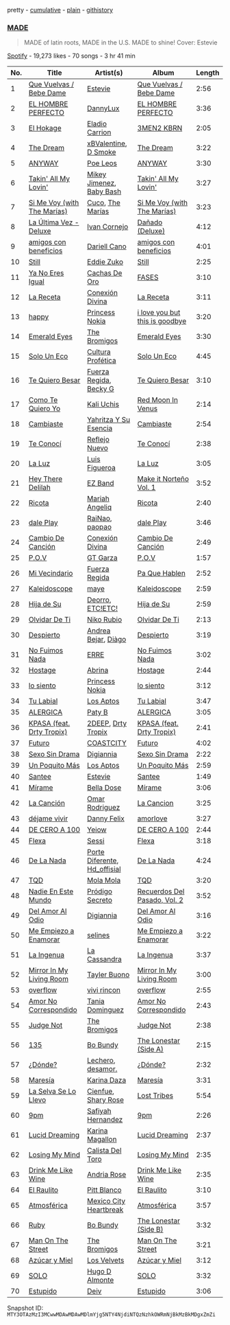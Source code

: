 pretty - [cumulative](/playlists/cumulative/37i9dQZF1DX4Y9tVO1TwDw.md) - [plain](/playlists/plain/37i9dQZF1DX4Y9tVO1TwDw) - [githistory](https://github.githistory.xyz/mackorone/spotify-playlist-archive/blob/main/playlists/plain/37i9dQZF1DX4Y9tVO1TwDw)

### [MADE](https://open.spotify.com/playlist/37i9dQZF1DX4Y9tVO1TwDw)

> MADE of latin roots, MADE in the U.S\. MADE to shine! Cover: Estevie

[Spotify](https://open.spotify.com/user/spotify) - 19,273 likes - 70 songs - 3 hr 41 min

| No. | Title | Artist(s) | Album | Length |
|---|---|---|---|---|
| 1 | [Que Vuelvas / Bebe Dame](https://open.spotify.com/track/2XrOorKhvt1a1Ed9cSegMu) | [Estevie](https://open.spotify.com/artist/3k9GPiGAtIAOfnfzzy3XQp) | [Que Vuelvas / Bebe Dame](https://open.spotify.com/album/4QCle6zCruK9W630FupUSX) | 2:56 |
| 2 | [EL HOMBRE PERFECTO](https://open.spotify.com/track/5DcVcYoTmUnp90GuRCyfDT) | [DannyLux](https://open.spotify.com/artist/6ElqtIfQsAkEYypgfJIjeK) | [EL HOMBRE PERFECTO](https://open.spotify.com/album/3dtc12UnEQCJ4TSU4lRIAW) | 3:36 |
| 3 | [El Hokage](https://open.spotify.com/track/5GZ4tx6VZxM7V4IQtSJFyx) | [Eladio Carrion](https://open.spotify.com/artist/5XJDexmWFLWOkjOEjOVX3e) | [3MEN2 KBRN](https://open.spotify.com/album/6BGN5CVd7koJApotl5Bj8u) | 2:05 |
| 4 | [The Dream](https://open.spotify.com/track/4TYe8NRgpLFQBJrJLeSAqn) | [xBValentine](https://open.spotify.com/artist/4THqvMsBc72amqxSB45LDu), [D Smoke](https://open.spotify.com/artist/23rK0hajv5ix2yPM4IIgOo) | [The Dream](https://open.spotify.com/album/3IICOMvM3iSFf0Q3Jmc1Pt) | 3:22 |
| 5 | [ANYWAY](https://open.spotify.com/track/6GY2FCfIwuY0tlmk0HE9t2) | [Poe Leos](https://open.spotify.com/artist/6E4v4lnsSuO5SaQ4FNOWSA) | [ANYWAY](https://open.spotify.com/album/2OTJpqiKPctZPSOJcKwmUB) | 3:30 |
| 6 | [Takin' All My Lovin'](https://open.spotify.com/track/5L4FLTgwJtV8teoPKIrzc7) | [Mikey Jimenez](https://open.spotify.com/artist/0DgdXuxVB3yXP5U54WZvSL), [Baby Bash](https://open.spotify.com/artist/12PSlydMSjEHzSCj9X5qv7) | [Takin' All My Lovin'](https://open.spotify.com/album/2uwY4YqgyxMimWaTo1KUsC) | 3:27 |
| 7 | [Si Me Voy \(with The Marías\)](https://open.spotify.com/track/6GiCszfL4D2GlCU8tFU3sR) | [Cuco](https://open.spotify.com/artist/2Tglaf8nvDzwSQnpSrjLHP), [The Marías](https://open.spotify.com/artist/2sSGPbdZJkaSE2AbcGOACx) | [Si Me Voy \(with The Marías\)](https://open.spotify.com/album/5TZm9qi0223t20ypmJevEq) | 3:23 |
| 8 | [La Última Vez \- Deluxe](https://open.spotify.com/track/1XX3sKKZN3DfWeFpMAc2WX) | [Ivan Cornejo](https://open.spotify.com/artist/6PH3FLQAxtqYy46Zv08bpV) | [Dañado \(Deluxe\)](https://open.spotify.com/album/7dFnP4kqkS8va6P0UiVKaW) | 4:12 |
| 9 | [amigos con beneficios](https://open.spotify.com/track/5z7CdPON2afBSONCdIMniG) | [Dariell Cano](https://open.spotify.com/artist/5aCpXuqGhGgQhqHtGObmJT) | [amigos con beneficios](https://open.spotify.com/album/5GIg36pmqOUTW5SlAAqqnh) | 4:01 |
| 10 | [Still](https://open.spotify.com/track/7gSsxz2pwDARRVCJW1o6tR) | [Eddie Zuko](https://open.spotify.com/artist/4AxSQnOMPd42KI149MWsub) | [Still](https://open.spotify.com/album/73QwJc0tXAC3aRymPfphH3) | 2:25 |
| 11 | [Ya No Eres Igual](https://open.spotify.com/track/56XRdqcXlIquG1BZuirDel) | [Cachas De Oro](https://open.spotify.com/artist/17FY0cfPgTE9dHFHU7kxcU) | [FASES](https://open.spotify.com/album/4cCKSr1kDU2hYecgmMmHBn) | 3:10 |
| 12 | [La Receta](https://open.spotify.com/track/5AmZTocG6dh1jN22KgIF2H) | [Conexión Divina](https://open.spotify.com/artist/4VNRWgZyB5AiSw4jlGDVLy) | [La Receta](https://open.spotify.com/album/0jdlWpht7OheUR2kvWWPlA) | 3:11 |
| 13 | [happy](https://open.spotify.com/track/1uMkOqwGtVFZLihwXe7WC6) | [Princess Nokia](https://open.spotify.com/artist/6lay1nwbE6hTx1jivysUAL) | [i love you but this is goodbye](https://open.spotify.com/album/6gGk1hChE1H2vZpat7dw15) | 3:20 |
| 14 | [Emerald Eyes](https://open.spotify.com/track/1q5nWUhHF16QHJLnnKZLNQ) | [The Bromigos](https://open.spotify.com/artist/7IstQm3HsOZGoNhX0LJo0C) | [Emerald Eyes](https://open.spotify.com/album/4nRE7s8dB1EG5LCp61zLHX) | 3:30 |
| 15 | [Solo Un Eco](https://open.spotify.com/track/4hWmuhICX1vxZOL1y8vYe4) | [Cultura Profética](https://open.spotify.com/artist/65HuWBUC1d8ty1q6J42Nfi) | [Solo Un Eco](https://open.spotify.com/album/5gZfKeS7i3RaNBrjn5Dbl0) | 4:45 |
| 16 | [Te Quiero Besar](https://open.spotify.com/track/3iwKWIaEZ5jafPYZZSCDLz) | [Fuerza Regida](https://open.spotify.com/artist/0ys2OFYzWYB5hRDLCsBqxt), [Becky G](https://open.spotify.com/artist/4obzFoKoKRHIphyHzJ35G3) | [Te Quiero Besar](https://open.spotify.com/album/3nzB6RJLeWrgaATXF5ZIkr) | 3:10 |
| 17 | [Como Te Quiero Yo](https://open.spotify.com/track/2VxQqF52M7IPkiLd4XmTNi) | [Kali Uchis](https://open.spotify.com/artist/1U1el3k54VvEUzo3ybLPlM) | [Red Moon In Venus](https://open.spotify.com/album/5OZ44LaqZbpP3m9B3oT8br) | 2:14 |
| 18 | [Cambiaste](https://open.spotify.com/track/2ShMj3rcOHAMKuhI7iaJo8) | [Yahritza Y Su Esencia](https://open.spotify.com/artist/51ZSh80McCt7vbqHouzW0A) | [Cambiaste](https://open.spotify.com/album/0fvaFUHPvCuZnkvspk2Uxj) | 2:54 |
| 19 | [Te Conocí](https://open.spotify.com/track/0p0NODSyeAC6Pe4gKyDNOx) | [Reflejo Nuevo](https://open.spotify.com/artist/48x8d1G7hZkHfnbIhz9fi8) | [Te Conocí](https://open.spotify.com/album/22O1jcpwaCovtabMwk0kEm) | 2:38 |
| 20 | [La Luz](https://open.spotify.com/track/1nW7z9bBdVApMNrgvrqYMF) | [Luis Figueroa](https://open.spotify.com/artist/7waNCUQ1Ne7OoNHgqpgMZ7) | [La Luz](https://open.spotify.com/album/0BCkK4DlEhdJtoYNzWLMb0) | 3:05 |
| 21 | [Hey There Delilah](https://open.spotify.com/track/6DcuRMCIu66fLSGiS0MgZ8) | [EZ Band](https://open.spotify.com/artist/2gTWLwanLiNZFR0iNPD847) | [Make it Norteño Vol\. 1](https://open.spotify.com/album/7h2wTuvmqp4qoDfrOh10rs) | 3:52 |
| 22 | [Ricota](https://open.spotify.com/track/6gQoClTWFGA45WvjJW8XAc) | [Mariah Angeliq](https://open.spotify.com/artist/0KKUc4amZyvswV2YL6WTar) | [Ricota](https://open.spotify.com/album/2yM8BVkcqhFiDvM9gBh1Z3) | 2:40 |
| 23 | [dale Play](https://open.spotify.com/track/33gFV76PlZtTunQCaqYIJH) | [RaiNao](https://open.spotify.com/artist/42LEQxfXLEuzdqorKBbUVN), [paopao](https://open.spotify.com/artist/5AS4y4rlmbUYDCdg35qmI9) | [dale Play](https://open.spotify.com/album/0Iq5DxqRwkw2Y4uY0zun6V) | 3:46 |
| 24 | [Cambio De Canción](https://open.spotify.com/track/5vd0rJM8Z0TcL4bu68vL6Q) | [Conexión Divina](https://open.spotify.com/artist/4VNRWgZyB5AiSw4jlGDVLy) | [Cambio De Canción](https://open.spotify.com/album/669yLYUn6jylypYi5lmge1) | 2:49 |
| 25 | [P.O.V](https://open.spotify.com/track/0kYMvY7CEGe2Qlt7oYInXI) | [GT Garza](https://open.spotify.com/artist/7tycJ8FDKH2GES20CnUa4D) | [P.O.V](https://open.spotify.com/album/6zk5bTOjSKXykjcAYYx67B) | 1:57 |
| 26 | [Mi Vecindario](https://open.spotify.com/track/7LpOv13UlQtTVbknzGGzQm) | [Fuerza Regida](https://open.spotify.com/artist/0ys2OFYzWYB5hRDLCsBqxt) | [Pa Que Hablen](https://open.spotify.com/album/7idxAlo8GuUKWV7RhOlptp) | 2:52 |
| 27 | [Kaleidoscope](https://open.spotify.com/track/0kJqmEL3UbprAkBSFBdZY4) | [maye](https://open.spotify.com/artist/5ti5FPHgtaSf15KcUisZMt) | [Kaleidoscope](https://open.spotify.com/album/79xNVQyhJnZpOZj6hrABvd) | 2:59 |
| 28 | [Hija de Su](https://open.spotify.com/track/6GhI4zyMx3xa6RvyYCKER6) | [Deorro](https://open.spotify.com/artist/6VD4UEUPvtsemqD3mmTqCR), [ETC!ETC!](https://open.spotify.com/artist/0iDBD558yJl5IfRXg9Yfwt) | [Hija de Su](https://open.spotify.com/album/5gzoFIcBf6wguzBK1z7wfl) | 2:59 |
| 29 | [Olvidar De Ti](https://open.spotify.com/track/4FAyJudwDRGLZyXsYPxRRI) | [Niko Rubio](https://open.spotify.com/artist/6XdCL1kwMFNqPim2JwXjKa) | [Olvidar De Ti](https://open.spotify.com/album/2pQx1F9ehl2E8V88HuHhlb) | 2:13 |
| 30 | [Despierto](https://open.spotify.com/track/03wwC5vZMG8WtCjXwpjClK) | [Andrea Bejar](https://open.spotify.com/artist/5l3g6Xp8KQE4prw9hk6rQ8), [Diàgo](https://open.spotify.com/artist/7c4D4GARDnPEe1arEIKp0s) | [Despierto](https://open.spotify.com/album/3KhASegtqWv7krbI95cGU3) | 3:19 |
| 31 | [No Fuimos Nada](https://open.spotify.com/track/3aWjuV28IwGzKnPddkH5rA) | [ERRE](https://open.spotify.com/artist/5OugQZ3PqgRofo9mtzVYN3) | [No Fuimos Nada](https://open.spotify.com/album/7xEWRe7FeCXP99EcTBatkz) | 3:02 |
| 32 | [Hostage](https://open.spotify.com/track/07RY54HKxOorMfOUHzK5De) | [Abrina](https://open.spotify.com/artist/3FfeeQuvoeef4F19qixt58) | [Hostage](https://open.spotify.com/album/19NdNTEHtg4U8qhNpOZNQ6) | 2:44 |
| 33 | [lo siento](https://open.spotify.com/track/7oQ0YOekfGFw5TOQwvXrnr) | [Princess Nokia](https://open.spotify.com/artist/6lay1nwbE6hTx1jivysUAL) | [lo siento](https://open.spotify.com/album/7tOSMJmUWT0vEvhSxloyZv) | 3:12 |
| 34 | [Tu Labial](https://open.spotify.com/track/3vz0ZD15RxM2HNCGgrVrVc) | [Los Aptos](https://open.spotify.com/artist/4tenlYn9MG8Fda3OyDtPRO) | [Tu Labial](https://open.spotify.com/album/6kXbu3L1IVJZhGqsogGTWx) | 3:47 |
| 35 | [ALERGICA](https://open.spotify.com/track/11Sakrqqq61WNucb48QGWy) | [Paty B](https://open.spotify.com/artist/6Uj2QB9FBerTdckLZfCzPs) | [ALERGICA](https://open.spotify.com/album/128gRYuCA4HlmI3vCiwl6l) | 3:05 |
| 36 | [KPASA \(feat\. Drty Tropix\)](https://open.spotify.com/track/2WnlyIzUY8S4pCZivwbaem) | [2DEEP](https://open.spotify.com/artist/1ky3PEixUHYvSHGeO8TSmb), [Drty Tropix](https://open.spotify.com/artist/6rskWKdI8VMxqWfBxU0my2) | [KPASA \(feat\. Drty Tropix\)](https://open.spotify.com/album/1f3pPYCKSM5OfKtZ08t2sE) | 2:41 |
| 37 | [Futuro](https://open.spotify.com/track/3jHL68prXOOuDrgz9jbIoT) | [COASTCITY](https://open.spotify.com/artist/3U6AuiLSmMwlxgEDGZz9xj) | [Futuro](https://open.spotify.com/album/3f1hF4eTrVUq71O4Nj0Puf) | 4:02 |
| 38 | [Sexo Sin Drama](https://open.spotify.com/track/2qQ0RuYvFLsYZarBTCSbJw) | [Digiannia](https://open.spotify.com/artist/7h4VlNeXe4xN4uRWnYn875) | [Sexo Sin Drama](https://open.spotify.com/album/2ndDGHFi69bEujXAftA959) | 2:22 |
| 39 | [Un Poquito Más](https://open.spotify.com/track/5iph5i9bTxD7vJEjXeYMDP) | [Los Aptos](https://open.spotify.com/artist/4tenlYn9MG8Fda3OyDtPRO) | [Un Poquito Más](https://open.spotify.com/album/1Q4rU1AFX6gzbomhgnbxHL) | 2:59 |
| 40 | [Santee](https://open.spotify.com/track/5Jssxp8m8PbF7gd9lZFfsx) | [Estevie](https://open.spotify.com/artist/3k9GPiGAtIAOfnfzzy3XQp) | [Santee](https://open.spotify.com/album/2OWQzXNMHUMe35yaKbWXcb) | 1:49 |
| 41 | [Mírame](https://open.spotify.com/track/4CzrcuupfBN5G7KfRriA26) | [Bella Dose](https://open.spotify.com/artist/0mzZB75kFTY5xPZm4RWfk9) | [Mírame](https://open.spotify.com/album/3xYHcuI1ir1bTvJpxfYoBN) | 3:06 |
| 42 | [La Canción](https://open.spotify.com/track/2weKT5Gn2nOEKSjtchYGUR) | [Omar Rodriguez](https://open.spotify.com/artist/49rfzquok2HChfbpCvvHKD) | [La Cancion](https://open.spotify.com/album/64WFuqvj8ABvZHvo9BoV0c) | 3:25 |
| 43 | [déjame vivir](https://open.spotify.com/track/087sEV24d6VtERT2aiW9T2) | [Danny Felix](https://open.spotify.com/artist/51pVYU9oIKHUb72Y0v8iVV) | [amorlove](https://open.spotify.com/album/2fr723OoqF6nYM0ucTIuQ8) | 3:27 |
| 44 | [DE CERO A 100](https://open.spotify.com/track/6Pg2ciFoNsARurxQWm6KlN) | [Yeiow](https://open.spotify.com/artist/55l4u3fRNiOaM00eZjw5yl) | [DE CERO A 100](https://open.spotify.com/album/7wTSAIHdVtcLa3scZsipuI) | 2:44 |
| 45 | [Flexa](https://open.spotify.com/track/7dHS8dBVEZc3xP7jfm7g6u) | [Sessi](https://open.spotify.com/artist/6aPCzcaD2zGsu387By8SZX) | [Flexa](https://open.spotify.com/album/4ap1rTmDR8Xubn6Crx0EbR) | 3:18 |
| 46 | [De La Nada](https://open.spotify.com/track/6v9NpFk0H4fGGW1Rr1xV82) | [Porte Diferente](https://open.spotify.com/artist/1OZhgL2E9qx49PhVzWRcuf), [Hd\_offisial](https://open.spotify.com/artist/5nKa5tAE66U8DCpVmR3AsX) | [De La Nada](https://open.spotify.com/album/26d7Q4AHlzN1hBrXPvFIvQ) | 4:24 |
| 47 | [TQD](https://open.spotify.com/track/3nY5WkZfpPbEesL0suAVqq) | [Mola Mola](https://open.spotify.com/artist/0GvoilgXudnVgLkkxYCttN) | [TQD](https://open.spotify.com/album/2oHIws9KI1JMfmbzmNEXoA) | 3:20 |
| 48 | [Nadie En Este Mundo](https://open.spotify.com/track/228sACC7y614ro6IKRsOUJ) | [Pródigo Secreto](https://open.spotify.com/artist/7vtrVzMSgVdkTLLVk7UrDC) | [Recuerdos Del Pasado, Vol\. 2](https://open.spotify.com/album/3pMXlpXItYXJoEEdKWCAGm) | 3:52 |
| 49 | [Del Amor Al Odio](https://open.spotify.com/track/0D44Q1JSPFbtz8VDSUINtv) | [Digiannia](https://open.spotify.com/artist/7h4VlNeXe4xN4uRWnYn875) | [Del Amor Al Odio](https://open.spotify.com/album/7CMhhkwEOq6TBywB2zK1dV) | 3:16 |
| 50 | [Me Empiezo a Enamorar](https://open.spotify.com/track/09o3cUojKPKVA8XyFZ0fkp) | [selines](https://open.spotify.com/artist/3kO8EO3svNUQSQW8rDOjAb) | [Me Empiezo a Enamorar](https://open.spotify.com/album/6zSHa67aBmU7uraUjDZ6NI) | 3:22 |
| 51 | [La Ingenua](https://open.spotify.com/track/4WuGyMWj0g7BO5WfiDyVJU) | [La Cassandra](https://open.spotify.com/artist/3hmwKzlTlScoWN4LoPhPKw) | [La Ingenua](https://open.spotify.com/album/7F9ZVsDDH12Z7L0sQULRt5) | 3:37 |
| 52 | [Mirror In My Living Room](https://open.spotify.com/track/6sjd3IipyGU97VimolF0yR) | [Tayler Buono](https://open.spotify.com/artist/5doPfvddXXjtQIJu9rQEz5) | [Mirror In My Living Room](https://open.spotify.com/album/59KKhEV8ydurxp9XxdQEwg) | 3:00 |
| 53 | [overflow](https://open.spotify.com/track/54Emsvj9A1qPH6zXOafruV) | [vivi rincon](https://open.spotify.com/artist/7G3PkBcNf57mBBK1qYA1iE) | [overflow](https://open.spotify.com/album/4Npxh394iWsnecaWncrvJU) | 2:55 |
| 54 | [Amor No Correspondido](https://open.spotify.com/track/7DRT78EDLAfW0t6tjpTCHq) | [Tania Dominguez](https://open.spotify.com/artist/1GijCBCaciNgWn7Z0HeZ7v) | [Amor No Correspondido](https://open.spotify.com/album/3Zv87HBjoh4o6CObxB1Mph) | 2:43 |
| 55 | [Judge Not](https://open.spotify.com/track/6NFbwWsDoXyqLKZsQq9dVP) | [The Bromigos](https://open.spotify.com/artist/7IstQm3HsOZGoNhX0LJo0C) | [Judge Not](https://open.spotify.com/album/1JLe0I0YpC6hJmEIkW265O) | 2:38 |
| 56 | [135](https://open.spotify.com/track/1FaOmKrjEERabl63Kcr3NU) | [Bo Bundy](https://open.spotify.com/artist/5Tm0Q6noHS5KjlsvFwHoFS) | [The Lonestar \(Side A\)](https://open.spotify.com/album/1rJiyZO8IkLAG0oWweOrHp) | 2:15 |
| 57 | [¿Dónde?](https://open.spotify.com/track/0mFdgCl72vf746EW4l6Ztt) | [Lechero](https://open.spotify.com/artist/2x5oi7GC3XkdgXSC8juDIw), [desamor.](https://open.spotify.com/artist/3Bg5zq88wlTgSPgT1x2CFW) | [¿Dónde?](https://open.spotify.com/album/5s2BpnMUEjfrZCR013IGoY) | 2:32 |
| 58 | [Maresía](https://open.spotify.com/track/31v5xyilb2gRi1Zk7URiuz) | [Karina Daza](https://open.spotify.com/artist/4GCZ1YoIw5s7JycQgTFvTp) | [Maresía](https://open.spotify.com/album/5DwISBzdYnnULIlRaie7xV) | 3:31 |
| 59 | [La Selva Se Lo Llevo](https://open.spotify.com/track/7HbliIqpMum8pNhGTB9hz0) | [Cienfue](https://open.spotify.com/artist/0hPQfsafhd7umQTz29DCiT), [Shary Rose](https://open.spotify.com/artist/0Fy1mYuGtX0RBAraYKsJId) | [Lost Tribes](https://open.spotify.com/album/4x6FWqKuw1ruzP8IcdiuFm) | 5:54 |
| 60 | [9pm](https://open.spotify.com/track/3aGcPlMBBA7t0UTRgfYGNX) | [Safiyah Hernandez](https://open.spotify.com/artist/7lxy3cv38d6mcGj1gRqsgK) | [9pm](https://open.spotify.com/album/6QwUm0GDhznorwhPbgdrca) | 2:26 |
| 61 | [Lucid Dreaming](https://open.spotify.com/track/7CxxcJ8I5VAwnb1amdhZWq) | [Karina Magallon](https://open.spotify.com/artist/1YwrLrYKopX3zW2DMXpeSh) | [Lucid Dreaming](https://open.spotify.com/album/6fRkrFd5kyAEbpSBe37CvW) | 2:37 |
| 62 | [Losing My Mind](https://open.spotify.com/track/1lF9NdpTfSo2gnJtgNhn3S) | [Calista Del Toro](https://open.spotify.com/artist/2AdpTsL9U2vslmS8y7XXtc) | [Losing My Mind](https://open.spotify.com/album/3CcCKl14Z94YwcjHAHpSMH) | 2:35 |
| 63 | [Drink Me Like Wine](https://open.spotify.com/track/0WTnZEt7dIFGK61BKVbut8) | [Andria Rose](https://open.spotify.com/artist/7pyFoUaznDd4Bxq5PmPKnK) | [Drink Me Like Wine](https://open.spotify.com/album/4RTXEGXWdPLsTk2EwUTO4k) | 2:35 |
| 64 | [El Raulito](https://open.spotify.com/track/0T8psfzHptYOA1GHDBqgbx) | [Pitt Blanco](https://open.spotify.com/artist/30gIMGuXt3QKpyVQHhJc8o) | [El Raulito](https://open.spotify.com/album/4ZqXlZBnogGgyyX7XdxqsD) | 3:10 |
| 65 | [Atmosférica](https://open.spotify.com/track/7CkmacAafgK7mKnartEcJz) | [Mexico City Heartbreak](https://open.spotify.com/artist/6HCbitfK12jusZy0drIiqJ) | [Atmosférica](https://open.spotify.com/album/3SXUi0sFJxlgRKjtn8exL7) | 3:57 |
| 66 | [Ruby](https://open.spotify.com/track/0e69hMJTwnCTA83HNyaSKx) | [Bo Bundy](https://open.spotify.com/artist/5Tm0Q6noHS5KjlsvFwHoFS) | [The Lonestar \(Side B\)](https://open.spotify.com/album/06umNxBSyTAPfB3XYfn95D) | 3:32 |
| 67 | [Man On The Street](https://open.spotify.com/track/10qoABz08W73FAtcqUquM4) | [The Bromigos](https://open.spotify.com/artist/7IstQm3HsOZGoNhX0LJo0C) | [Man On The Street](https://open.spotify.com/album/4gD8i6JTx9g2zRZjmJ5nLl) | 3:21 |
| 68 | [Azúcar y Miel](https://open.spotify.com/track/77YxTd1xU2vX8zQTM90tCS) | [Los Velvets](https://open.spotify.com/artist/2XwCyW0m2J8oTZZ3VIBVy5) | [Azúcar y Miel](https://open.spotify.com/album/66RHHesIVcYuJm0BkmajkK) | 3:12 |
| 69 | [SOLO](https://open.spotify.com/track/2Gkjiu3HPOcK4qVDFRdrCE) | [Hugo D Almonte](https://open.spotify.com/artist/4cJdMWi5D3uJC93mePpJAP) | [SOLO](https://open.spotify.com/album/4NNdY7MuRfjtux9Dm4xFXN) | 3:32 |
| 70 | [Estupido](https://open.spotify.com/track/0s0911eZbCQY93FjUYmTRr) | [Deiv](https://open.spotify.com/artist/6Z26q1zYyoHDTzO2SrVaX1) | [Estupido](https://open.spotify.com/album/06AFG4QcIJ6xyiF7DVRKyZ) | 3:06 |

Snapshot ID: `MTY3OTAzMzI3MCwwMDAwMDAwMDlmYjg5NTY4NjdiNTQzNzhkOWRmNjBkMzBkMDgxZmZi`
